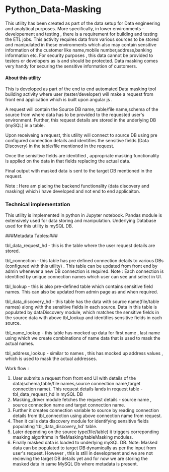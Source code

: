 # Python_Data-Masking
This utility has been created as part of the data setup for Data engineering and analytical purposes.
More specifically, in lower environments - developement and testing , there is a requirement for building and testing the ETL jobs.
This activity requires data from various sources to be stored and manipulated in these environments which also may contain sensitive information of the customer like name,mobile number,address,banking information etc.
For security purposes , this data cannot be provided to testers or developers as is and should be protected. 
Data masking comes very handy for securing the sensitive information of customers.

#### About this utility ####
This is developed as part of the end to end automated Data masking tool building activity where user (tester/developer) will make a request from front end application which is built upon angular js . 

A request will contain the Source DB name, table/file name,schema of the source from where data has to be provided to the requested user's environment. Further, this request details are stored in the underlying DB (mySQL) in a table. 

Upon receiveing a request, this utility will connect to source DB using pre configured connection details and identifies the sensitive fields (Data Discovery) in the table/file mentioned in the request.

Once the senisitive fields are identified , appropriate masking functionality is applied on the data in that fields replacing the actual data.

Final output with masked data is sent to the target DB mentioned in the request.

Note : Here am placing the backend functionality (data discovery and masking) which i have developed and not end to end applicaiton.


### Technical implementation ###

This utility is implemented in python in Jupyter notebook.
Pandas module is extensively used for data storing and manipulation.
Underlying Database used for this utility is mySQL DB.

###Metadata Tables:###

tbl_data_request_hd - this is the table where the user request details are stored.

tbl_connection - this table has pre defined connection details to various DBs (configured with this utility) . This table can be updated from front end by admin whenever a new DB connection is required. 
Note : Each connection is identified by unique connection names which user can see and select in UI.

tbl_lookup - this is also pre-defined table which contains sensitive field names. This can also be updated from admin page as and when required.

tbl_data_discovery_hd - this table has the data with source name(file/table names) along with the sensitive fields in each source.
Data in this table is populated by dataDiscovery module, which matches the sensitive fields in the source data with above tbl_lookup and identifies sensitive fields in each source.

tbl_name_lookup - this table has mocked up data for first name , last name using which we create combinations of name data that is used to mask the actual names.

tbl_address_lookup - similar to names , this has mocked up address values , which is used to mask the actual addresses.


Work flow :
1. User submits a request from front end UI with details of the data(schema,table/file names,source connection name,target connection name). This request details lands in request table - tbl_data_request_hd in mySQL DB
2. Masking_driver module fetches the request details - source name , source connection name and target connection name. 
3. Further it creates connection variable to source by reading connection details from tbl_connection using above connection name from request.
4. Then it calls data discovery module for identifying sensitive fields populating 'tbl_data_discovery_hd' table.
4. Later depending on the source type(file/table) it triggers correponding masking algorithms in fileMasking/tableMasking modules.
5. Finally masked data is loaded to underlying mySQL DB. 
Note: Masked data can be populated to target DB dynamically as per the input from user's request. However , this is still in development and we are not recieving the target DB details yet and for now we are storing the masked data in same MySQL Db where metadata is present.





